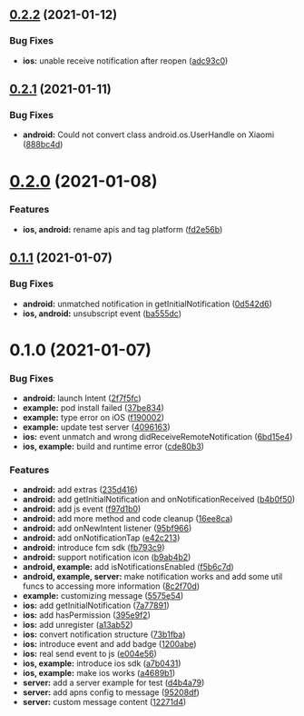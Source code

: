 ## [0.2.2](https://github.com/leyserkids/react-native-fcm-notification/compare/v0.2.1...v0.2.2) (2021-01-12)


### Bug Fixes

* **ios:** unable receive notification after reopen ([adc93c0](https://github.com/leyserkids/react-native-fcm-notification/commit/adc93c0ecf5c4fd15a43e7d6f0cd14383bb924c5))

## [0.2.1](https://github.com/leyserkids/react-native-fcm-notification/compare/v0.2.0...v0.2.1) (2021-01-11)


### Bug Fixes

* **android:** Could not convert class android.os.UserHandle on Xiaomi ([888bc4d](https://github.com/leyserkids/react-native-fcm-notification/commit/888bc4de6fa6a6f5fd37fff7b92d9394edea3e7d))

# [0.2.0](https://github.com/leyserkids/react-native-fcm-notification/compare/v0.1.1...v0.2.0) (2021-01-08)


### Features

* **ios, android:** rename apis and tag platform ([fd2e56b](https://github.com/leyserkids/react-native-fcm-notification/commit/fd2e56bbb09d2fd835305306a45815b55308a72d))

## [0.1.1](https://github.com/leyserkids/react-native-fcm-notification/compare/v0.1.0...v0.1.1) (2021-01-07)


### Bug Fixes

* **android:** unmatched notification in getInitialNotification ([0d542d6](https://github.com/leyserkids/react-native-fcm-notification/commit/0d542d62c989dbc7a7c089f9b51bc8d935bb94cf))
* **ios, android:** unsubscript event ([ba555dc](https://github.com/leyserkids/react-native-fcm-notification/commit/ba555dca7da75adace41cfde2b74d0baa93a2bbf))

# 0.1.0 (2021-01-07)


### Bug Fixes

* **android:** launch Intent ([2f7f5fc](https://github.com/leyserkids/react-native-fcm-notification/commit/2f7f5fcc30ee300ecec77d2f21c28cfa025569fb))
* **example:** pod install failed ([37be834](https://github.com/leyserkids/react-native-fcm-notification/commit/37be834dd01ec64d3ee89f275681d796d04d6271))
* **example:** type error on iOS ([f190002](https://github.com/leyserkids/react-native-fcm-notification/commit/f190002088810b519803d84a622505bd561d05cd))
* **example:** update test server ([4096163](https://github.com/leyserkids/react-native-fcm-notification/commit/4096163f1a20d289bd1a1df93e2b78aa9d92241a))
* **ios:** event unmatch and wrong didReceiveRemoteNotification ([6bd15e4](https://github.com/leyserkids/react-native-fcm-notification/commit/6bd15e4c3f6524af0433ff97fb2fa9a7d734db9f))
* **ios, example:** build and runtime error ([cde80b3](https://github.com/leyserkids/react-native-fcm-notification/commit/cde80b33e0eb6ea92ca8437d097094942de1a652))


### Features

* **android:** add extras ([235d416](https://github.com/leyserkids/react-native-fcm-notification/commit/235d416ddde09cfb66a0cf1a7f8e54f8638494b4))
* **android:** add getInitialNotification and onNotificationReceived ([b4b0f50](https://github.com/leyserkids/react-native-fcm-notification/commit/b4b0f50a339747515dc4905eb93ac459cf5bf3be))
* **android:** add js event ([f97d1b0](https://github.com/leyserkids/react-native-fcm-notification/commit/f97d1b05e1ed9a22bb8ce7d0b8313b82e2d33e28))
* **android:** add more method and code cleanup ([16ee8ca](https://github.com/leyserkids/react-native-fcm-notification/commit/16ee8caf8cfee2336caec202ae9b0de4c0af9314))
* **android:** add onNewIntent listener ([95bf966](https://github.com/leyserkids/react-native-fcm-notification/commit/95bf96689775897b202235ba4a07eef3b0eff601))
* **android:** add onNotificationTap ([e42c213](https://github.com/leyserkids/react-native-fcm-notification/commit/e42c213facdffcfabb213cea9daea3b155368c93))
* **android:** introduce fcm sdk ([fb793c9](https://github.com/leyserkids/react-native-fcm-notification/commit/fb793c9d40f38e3bd7e33c178cf3f789f321e037))
* **android:** support notification icon ([b9ab4b2](https://github.com/leyserkids/react-native-fcm-notification/commit/b9ab4b2307a63c214f89dbcd4852f0bb42ddaf35))
* **android, example:** add isNotificationsEnabled ([f5b6c7d](https://github.com/leyserkids/react-native-fcm-notification/commit/f5b6c7d812f60988d684b8dec246e878d1cf0314))
* **android, example, server:** make notification works and add some util funcs to accessing more information ([8c2f70d](https://github.com/leyserkids/react-native-fcm-notification/commit/8c2f70d03be2034f4e8b0163b309ed6038f68967))
* **example:** customizing message ([5575e54](https://github.com/leyserkids/react-native-fcm-notification/commit/5575e54091bf9e48c18b5e01d09807034719a183))
* **ios:** add getInitialNotification ([7a77891](https://github.com/leyserkids/react-native-fcm-notification/commit/7a77891bf699bdc8a3ade4d1914e69bcf8d95e57))
* **ios:** add hasPermission ([395e9f2](https://github.com/leyserkids/react-native-fcm-notification/commit/395e9f2f470ec3660a031b296164bb29b1bc23bb))
* **ios:** add unregister ([a13ab52](https://github.com/leyserkids/react-native-fcm-notification/commit/a13ab52c5bebc15d21683ac586ae05ce624215ae))
* **ios:** convert notification structure ([73b1fba](https://github.com/leyserkids/react-native-fcm-notification/commit/73b1fbabe57186af96f82fcabd7ab74ee11b7c87))
* **ios:** introduce event and add badge ([1200abe](https://github.com/leyserkids/react-native-fcm-notification/commit/1200abe5e18c7042511d005e7f1dbf751d98bdf9))
* **ios:** real send event to js ([e004e56](https://github.com/leyserkids/react-native-fcm-notification/commit/e004e56619cdc0ebbfa057369e34cd7c1dbd949f))
* **ios, example:** introduce ios sdk ([a7b0431](https://github.com/leyserkids/react-native-fcm-notification/commit/a7b043129ad65c8c6816637ef34a3ec09e0d3965))
* **ios, example:** make ios works ([a4689b1](https://github.com/leyserkids/react-native-fcm-notification/commit/a4689b14d92b0d4626d2d9ce0886e1242b88c579))
* **server:** add a server example for test ([d4b4a79](https://github.com/leyserkids/react-native-fcm-notification/commit/d4b4a798f678bb3eb2aa9f0504f9729314eb1ffa))
* **server:** add apns config to message ([95208df](https://github.com/leyserkids/react-native-fcm-notification/commit/95208dfb97ad32595c45a8c3fcc6f1105c8e8c6c))
* **server:** custom message content ([12271d4](https://github.com/leyserkids/react-native-fcm-notification/commit/12271d410127cd16bc5e5f3756ead98284949af3))

